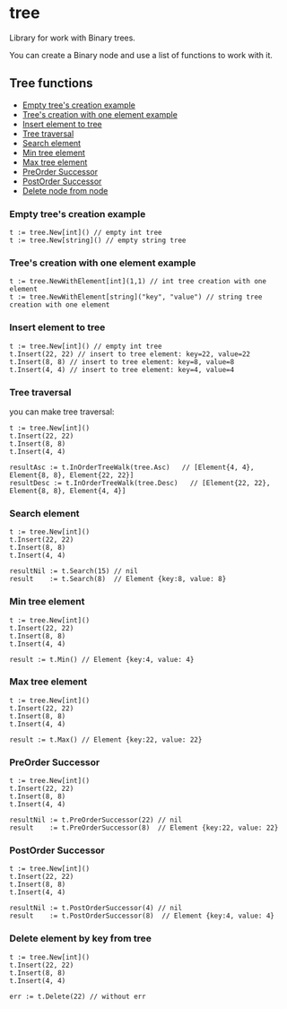 tree
=======================

Library for work with Binary trees.

You can create a Binary node and use a list of functions to work with it. 

## Tree functions
  - [Empty tree's creation example](#empty-trees-creation-example)
  - [Tree's creation with one element example](#trees-creation-with-one-element-example)
  - [Insert element to tree](#insert-element-to-tree)
  - [Tree traversal](#tree-traversal)
  - [Search element](#search-element)
  - [Min tree element](#min-tree-element)
  - [Max tree element](#max-tree-element)
  - [PreOrder Successor](#preorder-successor)
  - [PostOrder Successor](#postorder-successor)
  - [Delete node from node](#delete-node-from-node)


### Empty tree's creation example

```
t := tree.New[int]() // empty int tree
t := tree.New[string]() // empty string tree
```

### Tree's creation with one element example

```
t := tree.NewWithElement[int](1,1) // int tree creation with one element
t := tree.NewWithElement[string]("key", "value") // string tree creation with one element
```

### Insert element to tree
```
t := tree.New[int]() // empty int tree
t.Insert(22, 22) // insert to tree element: key=22, value=22
t.Insert(8, 8) // insert to tree element: key=8, value=8
t.Insert(4, 4) // insert to tree element: key=4, value=4
```

### Tree traversal
you can make tree traversal:
```
t := tree.New[int]()
t.Insert(22, 22) 
t.Insert(8, 8)
t.Insert(4, 4)

resultAsc := t.InOrderTreeWalk(tree.Asc)   // [Element{4, 4}, Element{8, 8}, Element{22, 22}]
resultDesc := t.InOrderTreeWalk(tree.Desc)   // [Element{22, 22}, Element{8, 8}, Element{4, 4}]
```

### Search element

```
t := tree.New[int]()
t.Insert(22, 22) 
t.Insert(8, 8)
t.Insert(4, 4)

resultNil := t.Search(15) // nil
result    := t.Search(8)  // Element {key:8, value: 8}
```

### Min tree element
```
t := tree.New[int]()
t.Insert(22, 22) 
t.Insert(8, 8)
t.Insert(4, 4)

result := t.Min() // Element {key:4, value: 4}
```
### Max tree element
```
t := tree.New[int]()
t.Insert(22, 22) 
t.Insert(8, 8)
t.Insert(4, 4)

result := t.Max() // Element {key:22, value: 22}
```

### PreOrder Successor
```
t := tree.New[int]()
t.Insert(22, 22) 
t.Insert(8, 8)
t.Insert(4, 4)

resultNil := t.PreOrderSuccessor(22) // nil
result    := t.PreOrderSuccessor(8)  // Element {key:22, value: 22}
```

### PostOrder Successor
```
t := tree.New[int]()
t.Insert(22, 22) 
t.Insert(8, 8)
t.Insert(4, 4)

resultNil := t.PostOrderSuccessor(4) // nil
result    := t.PostOrderSuccessor(8)  // Element {key:4, value: 4}
```

### Delete element by key from tree
```
t := tree.New[int]()
t.Insert(22, 22) 
t.Insert(8, 8)
t.Insert(4, 4)

err := t.Delete(22) // without err
```